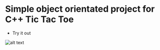 # Simple object orientated project for C++ Tic Tac Toe


- Try it out

![alt text](http://url/to/img.png)
